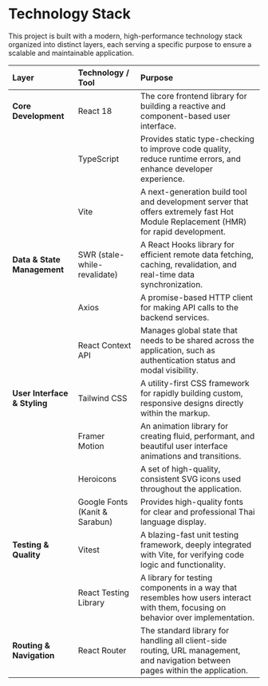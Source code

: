 # Technology Stack

This project is built with a modern, high-performance technology stack organized into distinct layers, each serving a specific purpose to ensure a scalable and maintainable application.

| Layer                        | Technology / Tool                  | Purpose                                                                                                                      |
| :--------------------------- | :--------------------------------- | :--------------------------------------------------------------------------------------------------------------------------- |
| **Core Development**         | React 18                           | The core frontend library for building a reactive and component-based user interface.                                        |
|                              | TypeScript                         | Provides static type-checking to improve code quality, reduce runtime errors, and enhance developer experience.            |
|                              | Vite                               | A next-generation build tool and development server that offers extremely fast Hot Module Replacement (HMR) for rapid development. |
| **Data & State Management**  | SWR (stale-while-revalidate)       | A React Hooks library for efficient remote data fetching, caching, revalidation, and real-time data synchronization.         |
|                              | Axios                              | A promise-based HTTP client for making API calls to the backend services.                                                    |
|                              | React Context API                  | Manages global state that needs to be shared across the application, such as authentication status and modal visibility.     |
| **User Interface & Styling** | Tailwind CSS                       | A utility-first CSS framework for rapidly building custom, responsive designs directly within the markup.                      |
|                              | Framer Motion                      | An animation library for creating fluid, performant, and beautiful user interface animations and transitions.                |
|                              | Heroicons                          | A set of high-quality, consistent SVG icons used throughout the application.                                                 |
|                              | Google Fonts (Kanit & Sarabun)     | Provides high-quality fonts for clear and professional Thai language display.                                                |
| **Testing & Quality**        | Vitest                             | A blazing-fast unit testing framework, deeply integrated with Vite, for verifying code logic and functionality.              |
|                              | React Testing Library              | A library for testing components in a way that resembles how users interact with them, focusing on behavior over implementation. |
| **Routing & Navigation**     | React Router                       | The standard library for handling all client-side routing, URL management, and navigation between pages within the application. |
